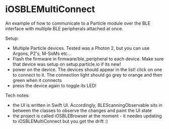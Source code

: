 # iOSBLEMultiConnect

An example of how to communicate to a Particle module over the BLE interface with multiple BLE peripherals attached at once.

Setup:
- Multiple Particle devices. Tested was a Photon 2, but you can use Argons, P2's, M-SoMs etc... 
- Flash the firmware in firmware/ble_peripheral to each device. Make sure that device was setup on setup.particle.io if its new!
- power on the device. The devices should appear in the list! click on one to connect to it. The connection light should go grey to orange and then green when it connects
- press the device again to toggle its LED!

Tech notes:
- the UI is written in Swift UI. Accordingly, BLEScanningObservable sits in between the classes to observe the changes and paint the UI state
- the project is called iOSBLEBrowser at the moment - it needes updating to iOSBLEMultiConnect but you get the drift :)